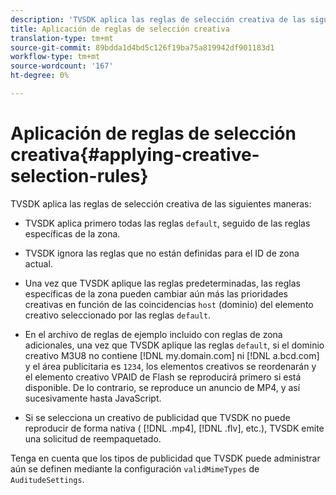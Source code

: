 ```yaml
---
description: 'TVSDK aplica las reglas de selección creativa de las siguientes maneras '
title: Aplicación de reglas de selección creativa
translation-type: tm+mt
source-git-commit: 89bdda1d4bd5c126f19ba75a819942df901183d1
workflow-type: tm+mt
source-wordcount: '167'
ht-degree: 0%

---
```



# Aplicación de reglas de selección creativa{#applying-creative-selection-rules}

TVSDK aplica las reglas de selección creativa de las siguientes maneras:

* TVSDK aplica primero todas las reglas `default`, seguido de las reglas específicas de la zona.
* TVSDK ignora las reglas que no están definidas para el ID de zona actual.
* Una vez que TVSDK aplique las reglas predeterminadas, las reglas específicas de la zona pueden cambiar aún más las prioridades creativas en función de las coincidencias `host` (dominio) del elemento creativo seleccionado por las reglas `default`.

* En el archivo de reglas de ejemplo incluido con reglas de zona adicionales, una vez que TVSDK aplique las reglas `default`, si el dominio creativo M3U8 no contiene [!DNL my.domain.com] ni [!DNL a.bcd.com] y el área publicitaria es `1234`, los elementos creativos se reordenarán y el elemento creativo VPAID de Flash se reproducirá primero si está disponible. De lo contrario, se reproduce un anuncio de MP4, y así sucesivamente hasta JavaScript.

* Si se selecciona un creativo de publicidad que TVSDK no puede reproducir de forma nativa ( [!DNL .mp4], [!DNL .flv], etc.), TVSDK emite una solicitud de reempaquetado.

Tenga en cuenta que los tipos de publicidad que TVSDK puede administrar aún se definen mediante la configuración `validMimeTypes` de `AuditudeSettings`.
